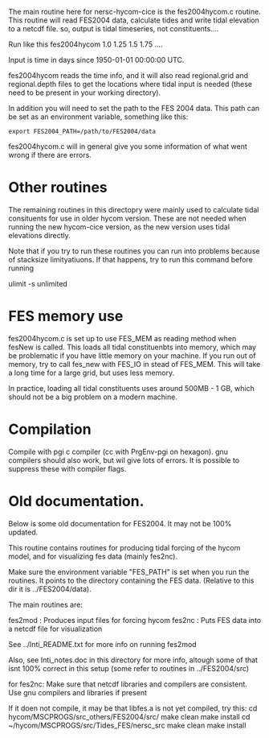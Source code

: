 

The main routine here for nersc-hycom-cice is the fes2004hycom.c routine.
This routine will read FES2004 data, calculate tides and write tidal elevation 
to a netcdf file. so, output is tidal timeseries, not constituents....

Run like this
   fes2004hycom 1.0 1.25 1.5 1.75 ....

Input is time in days since 1950-01-01 00:00:00 UTC.

fes2004hycom reads the time info, and it will also read  regional.grid and regional.depth 
files to get the locations where tidal input is needed (these need to be present in your
working directory). 

In addition you will need to set the path to the FES 2004  data. This path can be set 
as an environment variable, something like this:

    export FES2004_PATH=/path/to/FES2004/data

fes2004hycom.c will in general give you some information of what went wrong if there are errors. 


# Other routines

The remaining routines in this directopry were mainly used to calculate tidal consituents
for use in older hycom version. These are not needed when running the new hycom-cice version, as
the new version uses tidal elevations directly. 

Note that if you try to run these routines you can run into problems because of stacksize limityatiuons. If
that happens, try to run this command before running 

   ulimit -s unlimited

# FES memory use

fes2004hycom.c is set up to  use FES_MEM as reading method when fesNew is called. This loads
all tidal constituenbts into memory, which may be problematic if you have little memory on your machine. If 
you run out of memory, try to call fes_new with FES_IO in stead of FES_MEM. This will take a long time for 
a large grid, but uses less memory.

In practice, loading all tidal constituents uses around 500MB - 1 GB, which should not be a big problem on a modern machine.


# Compilation

Compile with pgi c compiler (cc with PrgEnv-pgi on hexagon).  gnu compilers should also work, but wil give lots of errors. It is possible to suppress these with compiler flags.




# Old  documentation. 

Below is some old documentation for FES2004. It may not be 100% updated.




This routine contains routines for producing tidal forcing of
the hycom model, and for visualizing fes data (mainly fes2nc).

Make sure the environment variable "FES_PATH" is set when you 
run the routines. It points to the directory containing the FES 
data. (Relative to this dir it is ../FES2004/data).

The main routines are:

fes2mod : Produces input files for forcing hycom
fes2nc  : Puts FES data into a netcdf file for visualization

See ../Inti_README.txt for more info on running fes2mod

Also, see Inti_notes.doc in this directory for more info, altough
some of that isnt 100% correct in this setup (some refer to routines
in ../FES2004/src)


for fes2nc:
Make sure that netcdf libraries and compilers are consistent. 
Use gnu compilers and libraries if present

If it doen not compile, it may be that libfes.a is not yet compiled, try this:
cd hycom/MSCPROGS/src_others/FES2004/src/
make clean
make install
cd ~/hycom/MSCPROGS/src/Tides_FES/nersc_src
make clean
make install
